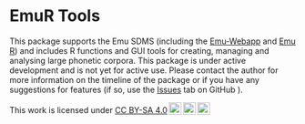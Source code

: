 # EmuR Tools

This package supports the Emu SDMS (including the [Emu-Webapp](https://github.com/IPS-LMU/EMU-webApp/) and [Emu R](https://github.com/IPS-LMU/emuR/)) and includes R functions and GUI tools for creating, managing and analysing large phonetic corpora. This package is under active development and is not yet for active use. Please contact the author for more information on the timeline of the package or if you have any suggestions for features (if so, use the [Issues](https://github.com/Hywel-Stoakes/EmuRTools/issues) tab on GitHub ).

<p xmlns:dct="http://purl.org/dc/terms/" xmlns:cc="http://creativecommons.org/ns#" class="license-text">This work   is licensed under <a rel="license" href="https://creativecommons.org/licenses/by-sa/4.0">CC BY-SA 4.0<img style="height:22px!important;margin-left:3px;vertical-align:text-bottom;" src="https://mirrors.creativecommons.org/presskit/icons/cc.svg?ref=chooser-v1" /><img style="height:22px!important;margin-left:3px;vertical-align:text-bottom;" src="https://mirrors.creativecommons.org/presskit/icons/by.svg?ref=chooser-v1" /><img style="height:22px!important;margin-left:3px;vertical-align:text-bottom;" src="https://mirrors.creativecommons.org/presskit/icons/sa.svg?ref=chooser-v1" /></a></p>
